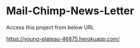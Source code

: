 # Mail-Chimp-News-Letter
Access this project from below URL 

https://young-plateau-46875.herokuapp.com/
